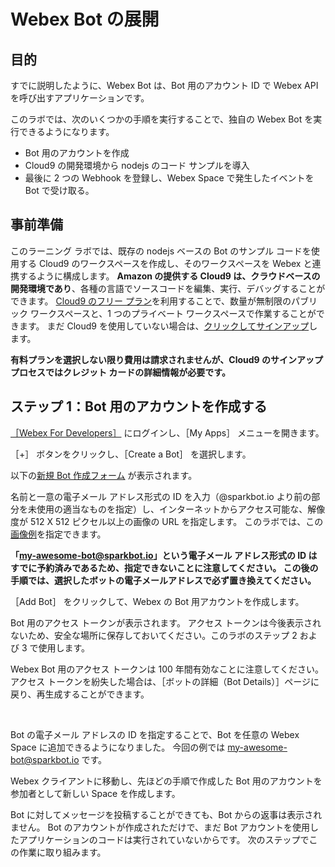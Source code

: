 # Webex Bot の展開


## 目的

すでに説明したように、Webex Bot は、Bot 用のアカウント ID で Webex API を呼び出すアプリケーションです。

このラボでは、次のいくつかの手順を実行することで、独自の Webex Bot を実行できるようになります。
- Bot 用のアカウントを作成
- Cloud9 の開発環境から nodejs のコード サンプルを導入
- 最後に 2 つの Webhook を登録し、Webex Space で発生したイベントを Bot で受け取る。


## 事前準備

このラーニング ラボでは、既存の nodejs ベースの Bot のサンプル コードを使用する Cloud9 のワークスペースを作成し、そのワークスペースを Webex と連携するように構成します。
**Amazon の提供する Cloud9 は、クラウドベースの開発環境であり**、各種の言語でソースコードを編集、実行、デバッグすることができます。
[Cloud9 のフリー プラン](https://docs.c9.io/docs/picking-a-plan)を利用することで、数量が無制限のパブリック ワークスペースと、1 つのプライベート ワークスペースで作業することができます。
まだ Cloud9 を使用していない場合は、[クリックしてサインアップ](https://c9.io)します。

__有料プランを選択しない限り費用は請求されませんが、Cloud9 のサインアップ プロセスではクレジット カードの詳細情報が必要です。__


## ステップ 1：Bot 用のアカウントを作成する

[［Webex For Developers］](https://developer.ciscospark.com) にログインし、［My Apps］ メニューを開きます。



［+］ ボタンをクリックし、［Create a Bot］ を選択します。


以下の[新規 Bot 作成フォーム](https://developer.ciscospark.com/add-bot.html) が表示されます。

名前と一意の電子メール アドレス形式の ID を入力（@sparkbot.io より前の部分を未使用の適当なものを指定）し、インターネットからアクセス可能な、解像度が 512 X 512 ピクセル以上の画像の URL を指定します。
このラボでは、この[画像例](http://bit.ly/WebexBot-512x512)を指定できます。

__「my-awesome-bot@sparkbot.io」という電子メール アドレス形式の ID はすでに予約済みであるため、指定できないことに注意してください。
この後の手順では、選択したボットの電子メールアドレスで必ず置き換えてください。__



［Add Bot］ をクリックして、Webex の Bot 用アカウントを作成します。

Bot 用のアクセス トークンが表示されます。
アクセス トークンは今後表示されないため、安全な場所に保存しておいてください。このラボのステップ 2 および 3 で使用します。

Webex Bot 用のアクセス トークンは 100 年間有効なことに注意してください。
アクセス トークンを紛失した場合は、［ボットの詳細（Bot Details）］ページに戻り、再生成することができます。


<br/>

Bot の電子メール アドレスの ID を指定することで、Bot を任意の Webex Space に追加できるようになりました。
今回の例では my-awesome-bot@sparkbot.io です。

Webex クライアントに移動し、先ほどの手順で作成した Bot 用のアカウントを参加者として新しい Space を作成します。


Bot に対してメッセージを投稿することができても、Bot からの返事は表示されません。
Bot のアカウントが作成されただけで、まだ Bot アカウントを使用したアプリケーションのコードは実行されていないからです。
次のステップでこの作業に取り組みます。
